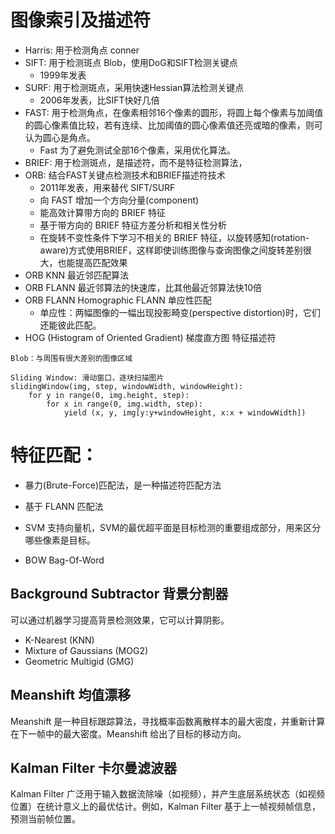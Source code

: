 # 图像索引及描述符
* Harris: 用于检测角点  conner
* SIFT: 用于检测斑点 Blob，使用DoG和SIFT检测关键点
    - 1999年发表
* SURF: 用于检测斑点，采用快速Hessian算法检测关键点
    - 2006年发表，比SIFT快好几倍
* FAST: 用于检测角点，在像素相邻16个像素的圆形，将圆上每个像素与加阈值的圆心像素值比较，若有连续、比加阈值的圆心像素值还亮或暗的像素，则可认为圆心是角点。
    - Fast 为了避免测试全部16个像素，采用优化算法。
* BRIEF: 用于检测斑点，是描述符，而不是特征检测算法，
* ORB: 结合FAST关键点检测技术和BRIEF描述符技术
    - 2011年发表，用来替代 SIFT/SURF
    - 向 FAST 增加一个方向分量(component)
    - 能高效计算带方向的 BRIEF 特征
    - 基于带方向的 BRIEF 特征方差分析和相关性分析
    - 在旋转不变性条件下学习不相关的 BRIEF 特征，以旋转感知(rotation-aware)方式使用BRIEF，这样即使训练图像与查询图像之间旋转差别很大，也能提高匹配效果
* ORB KNN 最近邻匹配算法
* ORB FLANN 最近邻算法的快速库，比其他最近邻算法快10倍
* ORB FLANN Homographic  FLANN 单应性匹配
    - 单应性：两幅图像的一幅出现投影畸变(perspective distortion)时，它们还能彼此匹配。
* HOG (Histogram of Oriented Gradient) 梯度直方图    特征描述符

```
Blob：与周围有很大差别的图像区域

Sliding Window: 滑动窗口，逐块扫描图片
slidingWindow(img, step, windowWidth, windowHeight):
    for y in range(0, img.height, step):
        for x in range(0, img.width, step):
            yield (x, y, img[y:y+windowHeight, x:x + windowWidth])
```

# 特征匹配：
* 暴力(Brute-Force)匹配法，是一种描述符匹配方法
* 基于 FLANN 匹配法



* SVM 支持向量机，SVM的最优超平面是目标检测的重要组成部分，用来区分哪些像素是目标。
* BOW Bag-Of-Word  



## Background Subtractor  背景分割器
可以通过机器学习提高背景检测效果，它可以计算阴影。
* K-Nearest (KNN)
* Mixture of Gaussians (MOG2)
* Geometric Multigid (GMG)

## Meanshift 均值漂移
Meanshift 是一种目标跟踪算法，寻找概率函数离散样本的最大密度，并重新计算在下一帧中的最大密度。Meanshift 给出了目标的移动方向。


## Kalman Filter 卡尔曼滤波器
Kalman Filter 广泛用于输入数据流除噪（如视频），并产生底层系统状态（如视频位置）在统计意义上的最优估计。例如，Kalman Filter 基于上一帧视频帧信息，预测当前帧位置。